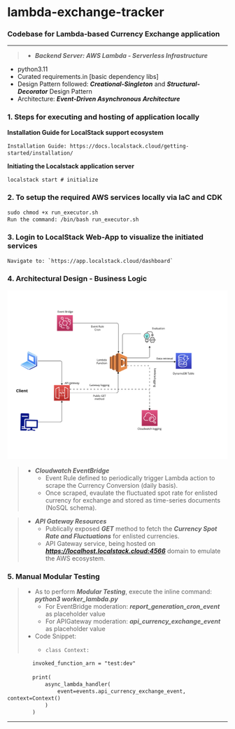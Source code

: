 # lambda-exchange-tracker

### Codebase for Lambda-based Currency Exchange application

---


> *  **_Backend Server: AWS Lambda - Serverless Infrastructure_**

- python3.11
- Curated requirements.in [basic dependency libs]
- Design Pattern followed: **_Creational-Singleton_** and **_Structural-Decorator_** Design Pattern
- Architecture: **_Event-Driven Asynchronous Architecture_**


### 1. Steps for executing and hosting of application locally

**Installation Guide for LocalStack support ecosystem**

```
Installation Guide: https://docs.localstack.cloud/getting-started/installation/
```

**Initiating the Localstack application server**

```
localstack start # initialize
```

### 2. To setup the required AWS services locally via IaC and CDK

```
sudo chmod +x run_executor.sh
Run the command: /bin/bash run_executor.sh
```

### 3. Login to LocalStack Web-App to visualize the initiated services


```
Navigate to: `https://app.localstack.cloud/dashboard`

```


### 4. Architectural Design - Business Logic
![diagram 1](./diagram.jpg)

> * **_Cloudwatch EventBridge_**
>   * Event Rule defined to periodically trigger Lambda action to scrape the Currency Conversion (daily basis).
>   * Once scraped, evaulate the fluctuated spot rate for enlisted currency for exchange and stored as time-series documents (NoSQL schema).

> * **_API Gateway Resources_**
>   * Publically exposed **_GET_** method to fetch the **_Currency Spot Rate and Fluctuations_** for enlisted currencies.
>   * API Gateway service, being hosted on **_https://localhost.localstack.cloud:4566_** domain to emulate the AWS ecosystem.

### 5. Manual Modular Testing

> * As to perform **_Modular Testing_**, execute the inline command: **_python3 worker_lambda.py_**
>   * For EventBridge moderation: **_report_generation_cron_event_** as placeholder value
>   * For APIGateway moderation: **_api_currency_exchange_event_** as placeholder value
> * Code Snippet:
>   *     class Context:
            invoked_function_arn = "test:dev"

            print(
                async_lambda_handler(
                    event=events.api_currency_exchange_event, context=Context()
                )
            )

---

